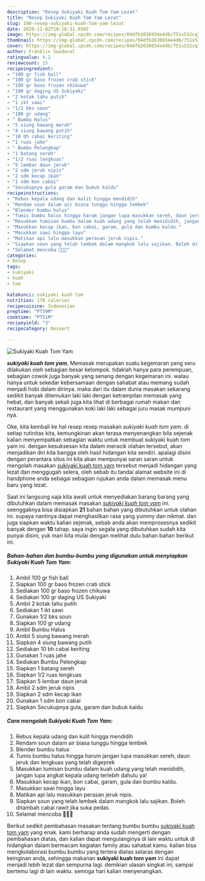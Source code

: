 ```yaml
---
description: "Resep Sukiyaki Kuah Tom Yam Lezat"
title: "Resep Sukiyaki Kuah Tom Yam Lezat"
slug: 100-resep-sukiyaki-kuah-tom-yam-lezat
date: 2020-12-02T10:16:31.030Z
image: https://img-global.cpcdn.com/recipes/04dfb2636934e4d6/751x532cq70/sukiyaki-kuah-tom-yam-foto-resep-utama.jpg
thumbnail: https://img-global.cpcdn.com/recipes/04dfb2636934e4d6/751x532cq70/sukiyaki-kuah-tom-yam-foto-resep-utama.jpg
cover: https://img-global.cpcdn.com/recipes/04dfb2636934e4d6/751x532cq70/sukiyaki-kuah-tom-yam-foto-resep-utama.jpg
author: Franklin Sandoval
ratingvalue: 4.2
reviewcount: 15
recipeingredient:
- "100 gr fish ball"
- "100 gr baso frozen crab stick"
- "100 gr baso frozen chikuwa"
- "100 gr daging US Sukiyaki"
- "2 kotak tahu putih"
- "1 ikt sawi"
- "1/2 bks soun"
- "100 gr udang"
- " Bumbu Halus"
- "5 siung bawang merah"
- "4 siung bawang putih"
- "10 bh cabai keriting"
- "1 ruas jahe"
- " Bumbu Pelengkap"
- "1 batang sereh"
- "1/2 ruas lengkuas"
- "5 lembar daun jeruk"
- "2 sdm jeruk nipis"
- "2 sdm kecap ikan"
- "1 sdm bon cabai"
- "Secukupnya gula garam dan bubuk kaldu"
recipeinstructions:
- "Rebus kepala udang dan kulit hingga mendidih"
- "Rendam soun dalam air biasa tunggu hingga lembek"
- "Blender bumbu halus"
- "Tumis bumbu halus hingga harum jangan lupa masukkan sereh, daun jeruk dan lengkuas yang telah digeprek"
- "Masukkan tumisan bumbu dalam kuah udang yang telah menididih, jangan lupa angkat kepala udang terlebih dahulu ya!"
- "Masukkan kecap ikan, bon cabai, garam, gula dan bumbu kaldu."
- "Masukkan sawi hingga layu"
- "Matikan api lalu masukkan perasan jeruk nipis."
- "Siapkan soun yang telah lembek dalam mangkok lalu sajikan. Boleh ditambah cabai rawit jika suka pedas"
- "Selamat mencoba 👩🏻‍🍳"
categories:
- Resep
tags:
- sukiyaki
- kuah
- tom

katakunci: sukiyaki kuah tom 
nutrition: 170 calories
recipecuisine: Indonesian
preptime: "PT39M"
cooktime: "PT51M"
recipeyield: "3"
recipecategory: Dessert

---
```



![Sukiyaki Kuah Tom Yam](https://img-global.cpcdn.com/recipes/04dfb2636934e4d6/751x532cq70/sukiyaki-kuah-tom-yam-foto-resep-utama.jpg)

<b><i>sukiyaki kuah tom yam</i></b>, Memasak merupakan suatu kegemaran yang seru dilakukan oleh sebagian besar kelompok. tidaklah hanya para perempuan, sebagian cowok juga banyak yang senang dengan kegemaran ini. walau hanya untuk sekedar kebersamaan dengan sahabat atau memang sudah menjadi hobi dalam dirinya. maka dari itu dalam dunia masakan sekarang sedikit banyak ditemukan laki laki dengan ketrampilan memasak yang hebat, dan banyak sekali juga kita lihat di berbagai rumah makan dan restaurant yang menggunakan koki laki laki sebagai juru masak mumpuni nya.

Oke, kita kembali ke hal resep resep masakan <i>sukiyaki kuah tom yam</i>. di setiap rutinitas kita, kemungkinan akan terasa menyenangkan bila sejenak kalian menyempatkan sebagian waktu untuk membuat sukiyaki kuah tom yam ini. dengan kesuksesan kita dalam meracik olahan tersebut, akan menjadikan diri kita bangga oleh hasil hidangan kita sendiri. apalagi disini dengan perantara situs ini kita akan mempunyai saran saran untuk mengolah masakan <u>sukiyaki kuah tom yam</u> tersebut menjadi hidangan yang lezat dan menggugah selera, oleh sebab itu tandai alamat website ini di handphone anda sebagai sebagian rujukan anda dalam memasak menu baru yang lezat.




Saat ini langsung saja kita awali untuk menyediakan barang barang yang dibutuhkan dalam memasak masakan <u><i>sukiyaki kuah tom yam</i></u> ini. seenggaknya bisa disiapkan <b>21</b> bahan bahan yang dibutuhkan untuk olahan ini. supaya nantinya dapat menghasilkan rasa yang yummy dan nikmat. dan juga siapkan waktu kalian sejenak, sebab anda akan memprosesnya sedikit banyak dengan <b>10</b> tahap. saya ingin segala yang dibutuhkan sudah kita punyai disini, yuk mari kita mulai dengan melihat dulu bahan bahan berikut ini.

<!--inarticleads1-->

##### Bahan-bahan dan bumbu-bumbu yang digunakan untuk menyiapkan Sukiyaki Kuah Tom Yam:

1. Ambil 100 gr fish ball
1. Siapkan 100 gr baso frozen crab stick
1. Sediakan 100 gr baso frozen chikuwa
1. Sediakan 100 gr daging US Sukiyaki
1. Ambil 2 kotak tahu putih
1. Sediakan 1 ikt sawi
1. Gunakan 1/2 bks soun
1. Siapkan 100 gr udang
1. Ambil  Bumbu Halus
1. Ambil 5 siung bawang merah
1. Siapkan 4 siung bawang putih
1. Sediakan 10 bh cabai keriting
1. Gunakan 1 ruas jahe
1. Sediakan  Bumbu Pelengkap
1. Siapkan 1 batang sereh
1. Siapkan 1/2 ruas lengkuas
1. Siapkan 5 lembar daun jeruk
1. Ambil 2 sdm jeruk nipis
1. Siapkan 2 sdm kecap ikan
1. Gunakan 1 sdm bon cabai
1. Siapkan Secukupnya gula, garam dan bubuk kaldu




<!--inarticleads2-->

##### Cara mengolah Sukiyaki Kuah Tom Yam:

1. Rebus kepala udang dan kulit hingga mendidih
1. Rendam soun dalam air biasa tunggu hingga lembek
1. Blender bumbu halus
1. Tumis bumbu halus hingga harum jangan lupa masukkan sereh, daun jeruk dan lengkuas yang telah digeprek
1. Masukkan tumisan bumbu dalam kuah udang yang telah menididih, jangan lupa angkat kepala udang terlebih dahulu ya!
1. Masukkan kecap ikan, bon cabai, garam, gula dan bumbu kaldu.
1. Masukkan sawi hingga layu
1. Matikan api lalu masukkan perasan jeruk nipis.
1. Siapkan soun yang telah lembek dalam mangkok lalu sajikan. Boleh ditambah cabai rawit jika suka pedas
1. Selamat mencoba 👩🏻‍🍳




Berikut sedikit pembahasan masakan tentang bumbu bumbu <u>sukiyaki kuah tom yam</u> yang enak. kami berharap anda sudah mengerti dengan pembahasan diatas, dan kalian dapat mengulanginya di lain waktu untuk di hidangkan dalam bermacam kegiatan family atau sahabat kamu. kalian bisa mengkolaborasi bumbu bumbu yang tertera diatas selaras dengan keinginan anda, sehingga makanan <b>sukiyaki kuah tom yam</b> ini dapat menjadi lebih lezat dan sempurna lagi. demikian ulasan singkat ini, sampai bertemu lagi di lain waktu. semoga hari kalian menyenangkan.
